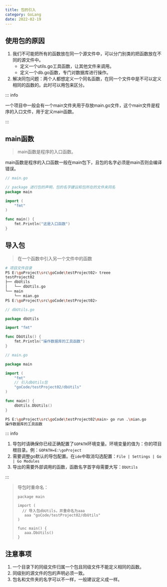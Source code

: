 ```yaml
---
title: 包的引入
category: GoLang
date: 2022-02-19
---
```


## 使用包的原因

1. 我们不可能把所有的函数放在同一个源文件中，可以分门别类的把函数放在不同的源文件中。
   - 定义一个utils.go工具函数，让其他文件来调用。
   - 定义一个db.go函数，专门对数据库进行操作。
2. 解决同包问题：两个人都想定义一个同名函数，在同一个文件中是不可以定义相同的函数的。此时可以用包来区分。

::: info

一个项目中一般会有一个main文件夹用于存放main.go文件，这个main文件是程序的入口文件，用于定义main函数。

:::

## main函数

> main函数是程序的入口函数。

main函数是程序的入口函数一般在main包下，且包的名字必须是main否则会编译错误。

```go
// main.go

// package 进行包的声明，包的名字建议和包所在的文件夹同名
package main

import (
	"fmt"
)

func main() {
	fmt.Println("这是入口函数")
}
```

## 导入包

> 在一个函数中引入另一个文件中的函数

```bash
# 项目文件目录
PS E:\goProject\src\goCode\testProject02> treee
testProject02
├── dbUtils
│   └── dbUtils.go
└── main
    └── mian.go
PS E:\goProject\src\goCode\testProject02>
```

```go
// dbUtils.go

package dbUtils

import "fmt"

func DbUtils() {
	fmt.Println("操作数据库的工具函数")
}
```

```go
// main.go

package main

import (
	"fmt"
    // 引入dbUtils包
	"goCode/testProject02/dbUtils"
)

func main() {
	dbUtils.DbUtils()
}
```

```bash
PS E:\goProject\src\goCode\testProject02\main> go run .\mian.go
操作数据库的工具函数
```

::: info

1. 导包时请确保你已经正确配置了`GOPATH`环境变量。环境变量的值为：你的项目根目录。例：`GOPATH=E:\goProject`
2. 需要调整go默认的导包配置。在`ide`中取消勾选配置：`File | Settings | Go | Go Modules`
3. 导出的需要外部调用的函数，函数名字首字母需要大写：`DbUtils`

:::

> 导包时重命名：
>
> ```
> package main
> 
> import (
> 	// 导入包dbUtils，并重命名为aaa
>    aaa "goCode/testProject02/dbUtils"
> )
> 
> func main() {
>    aaa.DbUtils()
> }
> ```

## 注意事项

1. 一个目录下的同级文件归属一个包且同级文件不能定义相同的函数。
2. 同级别的源文件的包的声明必须一致。
3. 包名和文件夹的名字可以不一样，一般建议定义成一样。


